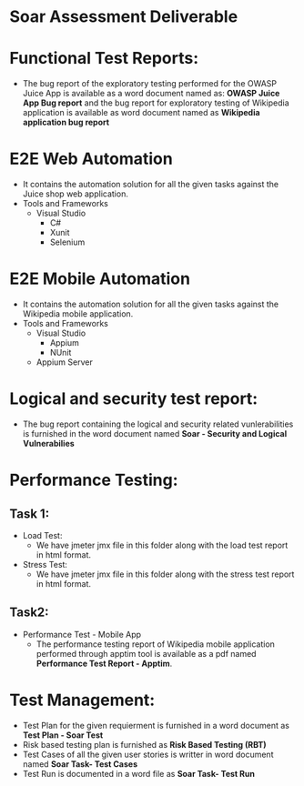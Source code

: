 # Soar Assessment Deliverable

# Functional Test Reports:
- The bug report of the exploratory testing performed for the OWASP Juice App is available as a word document named as: **OWASP Juice App Bug report** and the bug report for exploratory testing of Wikipedia application is available as word document named as **Wikipedia application bug report**

# E2E Web Automation
  - It contains the automation solution for all the given tasks against the Juice shop web application.
  - Tools and Frameworks
    - Visual Studio
      - C#
      - Xunit
      - Selenium

# E2E Mobile Automation
  - It contains the automation solution for all the given tasks against the Wikipedia mobile application.
  - Tools and Frameworks
    - Visual Studio
      - Appium
      - NUnit
    - Appium Server

# Logical and security test report:
- The bug report containing the logical and security related vunlerabilities is furnished in the word document named **Soar - Security and Logical Vulnerabilies**

# Performance Testing:
## Task 1:
- Load Test: 
  - We have jmeter jmx file in this folder along with the load test report in html format.
- Stress Test:
  - We have jmeter jmx file in this folder along with the stress test report in html format.
## Task2:
- Performance Test - Mobile App
  - The performance testing report of Wikipedia mobile application performed through apptim tool is available as a pdf named **Performance Test Report - Apptim**. 

# Test Management:
  - Test Plan for the given requierment is furnished in a word document as **Test Plan - Soar Test**
  - Risk based testing plan is furnished as **Risk Based Testing (RBT)**
  - Test Cases of all the given user stories is writter in word document named **Soar Task- Test Cases**
  - Test Run is documented in a word file as **Soar Task- Test Run**


